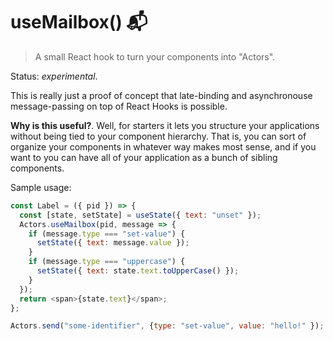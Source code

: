 # useMailbox() 📬
> A small React hook to turn your components into "Actors".

Status: _experimental_.

This is really just a proof of concept that late-binding and asynchronouse
message-passing on top of React Hooks is possible.

**Why is this useful?**. Well, for starters it lets you structure your
applications without being tied to your component hierarchy. That is, you can
sort of organize your components in whatever way makes most sense, and if you
want to you can have all of your application as a bunch of sibling components.

Sample usage:

```js
const Label = ({ pid }) => {
  const [state, setState] = useState({ text: "unset" });
  Actors.useMailbox(pid, message => {
    if (message.type === "set-value") {
      setState({ text: message.value });
    }
    if (message.type === "uppercase") {
      setState({ text: state.text.toUpperCase() });
    }
  });
  return <span>{state.text}</span>;
};

Actors.send("some-identifier", {type: "set-value", value: "hello!" });
```
